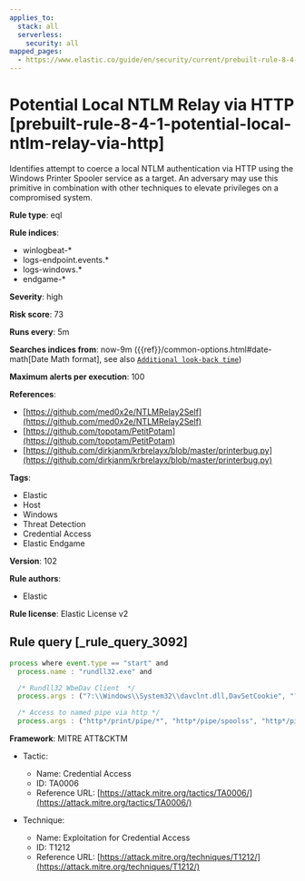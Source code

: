 ```yaml
---
applies_to:
  stack: all
  serverless:
    security: all
mapped_pages:
  - https://www.elastic.co/guide/en/security/current/prebuilt-rule-8-4-1-potential-local-ntlm-relay-via-http.html
---
```


# Potential Local NTLM Relay via HTTP [prebuilt-rule-8-4-1-potential-local-ntlm-relay-via-http]

Identifies attempt to coerce a local NTLM authentication via HTTP using the Windows Printer Spooler service as a target. An adversary may use this primitive in combination with other techniques to elevate privileges on a compromised system.

**Rule type**: eql

**Rule indices**:

* winlogbeat-*
* logs-endpoint.events.*
* logs-windows.*
* endgame-*

**Severity**: high

**Risk score**: 73

**Runs every**: 5m

**Searches indices from**: now-9m ({{ref}}/common-options.html#date-math[Date Math format], see also [`Additional look-back time`](docs-content://solutions/security/detect-and-alert/create-detection-rule.md#rule-schedule))

**Maximum alerts per execution**: 100

**References**:

* [https://github.com/med0x2e/NTLMRelay2Self](https://github.com/med0x2e/NTLMRelay2Self)
* [https://github.com/topotam/PetitPotam](https://github.com/topotam/PetitPotam)
* [https://github.com/dirkjanm/krbrelayx/blob/master/printerbug.py](https://github.com/dirkjanm/krbrelayx/blob/master/printerbug.py)

**Tags**:

* Elastic
* Host
* Windows
* Threat Detection
* Credential Access
* Elastic Endgame

**Version**: 102

**Rule authors**:

* Elastic

**Rule license**: Elastic License v2

## Rule query [_rule_query_3092]

```js
process where event.type == "start" and
  process.name : "rundll32.exe" and

  /* Rundll32 WbeDav Client  */
  process.args : ("?:\\Windows\\System32\\davclnt.dll,DavSetCookie", "?:\\Windows\\SysWOW64\\davclnt.dll,DavSetCookie") and

  /* Access to named pipe via http */
  process.args : ("http*/print/pipe/*", "http*/pipe/spoolss", "http*/pipe/srvsvc")
```

**Framework**: MITRE ATT&CKTM

* Tactic:

    * Name: Credential Access
    * ID: TA0006
    * Reference URL: [https://attack.mitre.org/tactics/TA0006/](https://attack.mitre.org/tactics/TA0006/)

* Technique:

    * Name: Exploitation for Credential Access
    * ID: T1212
    * Reference URL: [https://attack.mitre.org/techniques/T1212/](https://attack.mitre.org/techniques/T1212/)



